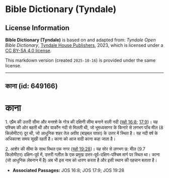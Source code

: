 # Bible Dictionary (Tyndale)

## License Information

**Bible Dictionary (Tyndale)** is based on and adapted from: _Tyndale Open Bible Dictionary_, [Tyndale House Publishers](https://tyndaleopenresources.com/), 2023, which is licensed under a [CC BY-SA 4.0 license](https://creativecommons.org/licenses/by-sa/4.0/legalcode.en).

This markdown version (created `2025-10-16`) is provided under the same license.



--------------------------------

## काना (id: 649166)

काना
====

1\. एप्रैम की उत्तरी सीमा और मनश्शे के गोत्र की दक्षिणी सीमा बनाने वाली नदी ([यहो 16:8](https://ref.ly/Josh16:8); [17:9](https://ref.ly/Josh17:9))। यह पश्चिम की ओर बहती थी और यार्कोन नदी से मिलती थी, जो भूमध्यसागर के किनारे से लगभग पाँच मील (8 किलोमीटर) दूर थी, जो आधुनिक शहर तेल अवीव (बाइबल याफा) के उत्तर में स्थित है। यह नदी वर्ष के अधिकान्श समय सूखी रहती है। काना को आज वादी काना कहा जाता है।

2\. आशेर की सीमा के साथ स्थित एक नगर ([यहो 19:28](https://ref.ly/Josh19:28))। यह सोर से लगभग छ: मील (9\.7 किलोमीटर) दक्षिण\-पूर्व में, उत्तरी गलील के एक प्रमुख उत्तर\-पूर्व\-दक्षिण\-पश्चिम मार्ग पर स्थित था। काना (जो आधुनिक लेबनान में है) अब भी इस नाम को धारण करता है और इसी स्थान की पहचान बताता है।

* **Associated Passages:** JOS 16:8; JOS 17:9; JOS 19:28

